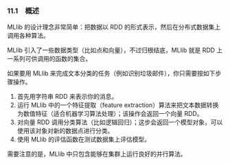 ### 11.1　概述 ###
MLlib 的设计理念非常简单：把数据以 RDD 的形式表示，然后在分布式数据集上调用各种算法。  

MLlib 引入了一些数据类型（比如点和向量），不过归根结底，MLlib 就是 RDD 上一系列可供调用的函数的集合。  

如果要用 MLlib 来完成文本分类的任务（例如识别垃圾邮件），你只需要按如下步骤操作。
1.  首先用字符串 RDD 来表示你的消息。
2.  运行 MLlib 中的一个特征提取（feature extraction）算法来把文本数据转换为数值特征（适合机器学习算法处理）；该操作会返回一个向量 RDD。
3.  对向量 RDD 调用分类算法（比如逻辑回归）；这步会返回一个模型对象，可以使用该对象对新的数据点进行分类。
4.  使用 MLlib 的评估函数在测试数据集上评估模型。

需要注意的是，MLlib 中只包含能够在集群上运行良好的并行算法。
